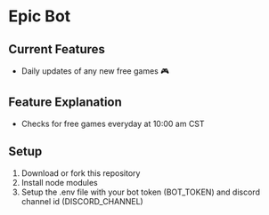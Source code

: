 # Epic Bot
 
## Current Features
* Daily updates of any new free games 🎮

## Feature Explanation
* Checks for free games everyday at 10:00 am CST

## Setup
1. Download or fork this repository
2. Install node modules
3. Setup the .env file with your bot token (BOT_TOKEN) and discord channel id (DISCORD_CHANNEL)
